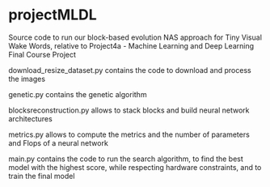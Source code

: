 # projectMLDL
Source code to run our block-based evolution NAS approach for Tiny Visual Wake Words, relative to Project4a - Machine Learning and Deep Learning Final Course Project

download_resize_dataset.py contains the code to download and process the images

genetic.py contains the genetic algorithm

blocksreconstruction.py allows to stack blocks and build neural network architectures

metrics.py allows to compute the metrics and the number of parameters and Flops of a neural network

main.py contains the code to run the search algorithm, to find the best model with the highest score, while respecting hardware constraints, and to train the final model


